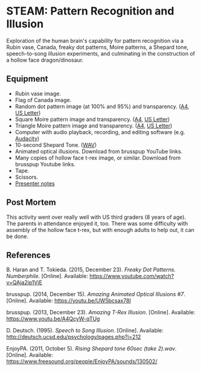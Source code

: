 # STEAM: Pattern Recognition and Illusion

Exploration of the human brain's capability for pattern recognition via a Rubin
vase, Canada, freaky dot patterns, Moire patterns, a Shepard tone,
speech-to-song illusion experiments, and culminating in the construction of a
hollow face dragon/dinosaur.

## Equipment

* Rubin vase image.
* Flag of Canada image.
* Random dot pattern image (at 100% and 95%) and transparency.
  ([A4](scatter_a4.png), [US Letter](scatter_us_letter.png))
* Square Moire pattern image and transparency.
  ([A4](square_moire_a4.png), [US Letter](square_moire_us_letter.png))
* Triangle Moire pattern image and transparency.
  ([A4](triangle_moire_a4.png), [US Letter](triangle_moire_us_letter.png))
* Computer with audio playback, recording, and editing software (e.g.
  [Audacity](http://www.audacityteam.org/))
* 10-second Shepard Tone. ([WAV](rising_shepard_tone_10_sec.wav))
* Animated optical illusions. Download from brusspup YouTube links.
* Many copies of hollow face t-rex image, or similar. Download from brusspup 
  Youtube links.
* Tape.
* Scissors.
* [Presenter notes](presenter_notes.md)

## Post Mortem

This activity went over really well with US third graders (8 years of age). The
parents in attendance enjoyed it, too. There was some difficulty with assembly
of the hollow face t-rex, but with enough adults to help out, it can be done.

## References

B. Haran and T. Tokieda. (2015, December 23). _Freaky Dot Patterns.
Numberphile_. \[Online]. Available: https://www.youtube.com/watch?v=QAja2jp1VjE

brusspup. (2014, December 15). _Amazing Animated Optical Illusions #7_. 
\[Online]. Available: https://youtu.be/UW5bcsax78I

brusspup. (2013, December 23). _Amazing T-Rex Illusion_. \[Online]. Available:
https://www.youtu.be/A4QcyW-qTUg

D. Deutsch. (1995). _Speech to Song Illusion_. \[Online]. Available:
http://deutsch.ucsd.edu/psychology/pages.php?i=212

EnjoyPA. (2011, October 5). _Rising Shepard tone 60sec (take 2).wav_. \[Online].
Available: https://www.freesound.org/people/EnjoyPA/sounds/130502/
